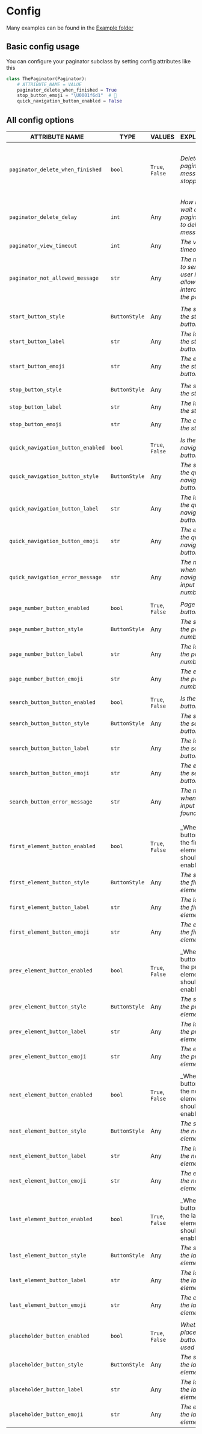 # Config
Many examples can be found in the [Example folder](examples)

## Basic config usage
You can configure your paginator subclass by setting config attributes like this
```python
class ThePaginator(Paginator):
    # ATTRIBUTE_NAME = VALUE
    paginator_delete_when_finished = True
    stop_button_emoji = "\U0001f6d1"  # 🛑
    quick_navigation_button_enabled = False
```

## All config options
| **ATTRIBUTE NAME**                  | **TYPE**        | **VALUES**          | **EXPLANATION**                                                             | **INFO**                                             |
|-------------------------------------|-----------------|---------------------|-----------------------------------------------------------------------------|------------------------------------------------------|
| ``paginator_delete_when_finished``  | ``bool``        | ``True``, ``False`` | _Delete the pagination message when stopped_                                | Only works if the paginator message is not ephemeral |
| ``paginator_delete_delay``          | ``int``         | Any                 | _How long to wait after paginator stop to delete the message_               |                                                      |
| ``paginator_view_timeout``          | ``int``         | Any                 | _The view timeout_                                                          |                                                      |
| ``paginator_not_allowed_message``   | ``str``         | Any                 | _The message to send if a user isnt allowed to interact with the paginator_ |                                                      |
|                                     |                 |                     |                                                                             |                                                      |
| ``start_button_style``              | ``ButtonStyle`` | Any                 | _The style of the start button_                                             |                                                      |
| ``start_button_label``              | ``str``         | Any                 | _The label of the start button_                                             |                                                      |
| ``start_button_emoji``              | ``str``         | Any                 | _The emoji of the start button_                                             |                                                      |
|                                     |                 |                     |                                                                             |                                                      |
| ``stop_button_style``               | ``ButtonStyle`` | Any                 | _The style of the stop button_                                              |                                                      |
| ``stop_button_label``               | ``str``         | Any                 | _The label of the stop button_                                              |                                                      |
| ``stop_button_emoji``               | ``str``         | Any                 | _The emoji of the stop button_                                              |                                                      |
|                                     |                 |                     |                                                                             |                                                      |
| ``quick_navigation_button_enabled`` | ``bool``        | ``True``, ``False`` | _Is the quick navigation button enabled_                                    |                                                      |
| ``quick_navigation_button_style``   | ``ButtonStyle`` | Any                 | _The style of the  quick navigation button_                                 |                                                      |
| ``quick_navigation_button_label``   | ``str``         | Any                 | _The label of the quick navigation button_                                  |                                                      |
| ``quick_navigation_button_emoji``   | ``str``         | Any                 | _The emoji of the quick navigation button_                                  |                                                      |
| ``quick_navigation_error_message``  | ``str``         | Any                 | _The message when quick navigation input is not a number_                   |                                                      |
|                                     |                 |                     |                                                                             |                                                      |
| ``page_number_button_enabled``      | ``bool``        | ``True``, ``False`` | _Page number button enabled_                                                |                                                      |
| ``page_number_button_style``        | ``ButtonStyle`` | Any                 | _The style of the  page number button_                                      |                                                      |
| ``page_number_button_label``        | ``str``         | Any                 | _The label of the page number button_                                       |                                                      |
| ``page_number_button_emoji``        | ``str``         | Any                 | _The emoji of the page number button_                                       |                                                      |
|                                     |                 |                     |                                                                             |                                                      |
| ``search_button_button_enabled``    | ``bool``        | ``True``, ``False`` | _Is the search button enabled_                                              | Default: ``True``                                    |
| ``search_button_button_style``      | ``ButtonStyle`` | Any                 | _The style of the  search button_                                           |                                                      |
| ``search_button_button_label``      | ``str``         | Any                 | _The label of the search button_                                            |                                                      |
| ``search_button_button_emoji``      | ``str``         | Any                 | _The emoji of the search button_                                            |                                                      |
| ``search_button_error_message``     | ``str``         | Any                 | _The message when search input is not found_                                |                                                      |
|                                     |                 |                     |                                                                             |                                                      |
|                                     |                 |                     |                                                                             |                                                      |
| ``first_element_button_enabled``    | ``bool``        | ``True``, ``False`` | _Whether the button to go to the first element should be enabled or not     |                                                      |
| ``first_element_button_style``      | ``ButtonStyle`` | Any                 | _The style of the first element button_                                     |                                                      |
| ``first_element_button_label``      | ``str``         | Any                 | _The label of the first element button_                                     |                                                      |
| ``first_element_button_emoji``      | ``str``         | Any                 | _The emoji of the first element button_                                     |                                                      |
|                                     |                 |                     |                                                                             |                                                      |
| ``prev_element_button_enabled``     | ``bool``        | ``True``, ``False`` | _Whether the button to go to the previous element should be enabled or not  |                                                      |
| ``prev_element_button_style``       | ``ButtonStyle`` | Any                 | _The style of the previous element button_                                  |                                                      |
| ``prev_element_button_label``       | ``str``         | Any                 | _The label of the previous element button_                                  |                                                      |
| ``prev_element_button_emoji``       | ``str``         | Any                 | _The emoji of the previous element button_                                  |                                                      |
|                                     |                 |                     |                                                                             |                                                      |
| ``next_element_button_enabled``     | ``bool``        | ``True``, ``False`` | _Whether the button to go to the next element should be enabled or not      |                                                      |
| ``next_element_button_style``       | ``ButtonStyle`` | Any                 | _The style of the next element button_                                      |                                                      |
| ``next_element_button_label``       | ``str``         | Any                 | _The label of the next element button_                                      |                                                      |
| ``next_element_button_emoji``       | ``str``         | Any                 | _The emoji of the next element button_                                      |                                                      |
|                                     |                 |                     |                                                                             |                                                      |
| ``last_element_button_enabled``     | ``bool``        | ``True``, ``False`` | _Whether the button to go to the last element should be enabled or not      |                                                      |
| ``last_element_button_style``       | ``ButtonStyle`` | Any                 | _The style of the last element button_                                      |                                                      |
| ``last_element_button_label``       | ``str``         | Any                 | _The label of the last element button_                                      |                                                      |
| ``last_element_button_emoji``       | ``str``         | Any                 | _The emoji of the last element button_                                      |                                                      |
|                                     |                 |                     |                                                                             |                                                      |
| ``placeholder_button_enabled``      | ``bool``        | ``True``, ``False`` | _Whether placeholder buttons are used or not_                               |                                                      |
| ``placeholder_button_style``        | ``ButtonStyle`` | Any                 | _The style of the last element button_                                      |                                                      |
| ``placeholder_button_label``        | ``str``         | Any                 | _The label of the last element button_                                      |                                                      |
| ``placeholder_button_emoji``        | ``str``         | Any                 | _The emoji of the last element button_                                      |                                                      |